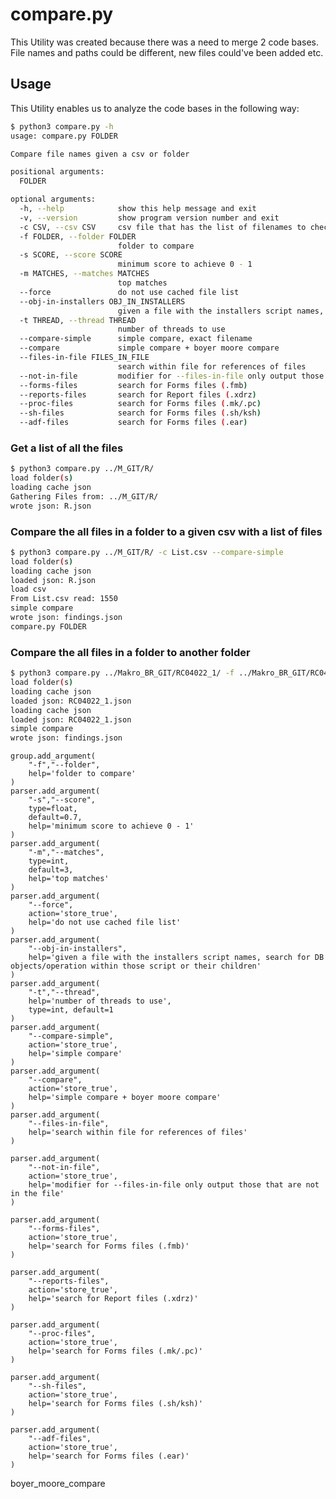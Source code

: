 # compare.py

This Utility was created because there was a need to merge 2 code bases. 
File names and paths could be different, new files could've been added etc.


## Usage



This Utility enables us to analyze the code bases in the following way:

```bash
$ python3 compare.py -h
usage: compare.py FOLDER

Compare file names given a csv or folder

positional arguments:
  FOLDER

optional arguments:
  -h, --help            show this help message and exit
  -v, --version         show program version number and exit
  -c CSV, --csv CSV     csv file that has the list of filenames to check
  -f FOLDER, --folder FOLDER
                        folder to compare
  -s SCORE, --score SCORE
                        minimum score to achieve 0 - 1
  -m MATCHES, --matches MATCHES
                        top matches
  --force               do not use cached file list
  --obj-in-installers OBJ_IN_INSTALLERS
                        given a file with the installers script names, search for DB objects/operation within those script or their children
  -t THREAD, --thread THREAD
                        number of threads to use
  --compare-simple      simple compare, exact filename
  --compare             simple compare + boyer moore compare
  --files-in-file FILES_IN_FILE
                        search within file for references of files
  --not-in-file         modifier for --files-in-file only output those that are not in the file
  --forms-files         search for Forms files (.fmb)
  --reports-files       search for Report files (.xdrz)
  --proc-files          search for Forms files (.mk/.pc)
  --sh-files            search for Forms files (.sh/ksh)
  --adf-files           search for Forms files (.ear)
```

### Get a list of all the files

```bash
$ python3 compare.py ../M_GIT/R/
load folder(s)
loading cache json
Gathering Files from: ../M_GIT/R/
wrote json: R.json
```

### Compare the all files in a folder to a given csv with a list of files

```bash
$ python3 compare.py ../M_GIT/R/ -c List.csv --compare-simple
load folder(s)
loading cache json
loaded json: R.json
load csv
From List.csv read: 1550
simple compare
wrote json: findings.json
compare.py FOLDER
```

### Compare the all files in a folder to another folder


```bash
$ python3 compare.py ../Makro_BR_GIT/RC04022_1/ -f ../Makro_BR_GIT/RC04022_1/ --compare-simple
load folder(s)
loading cache json
loaded json: RC04022_1.json
loading cache json
loaded json: RC04022_1.json
simple compare
wrote json: findings.json
```


    group.add_argument(
        "-f","--folder",
        help='folder to compare'
    )
    parser.add_argument(
        "-s","--score",
        type=float,
        default=0.7,
        help='minimum score to achieve 0 - 1'
    )
    parser.add_argument(
        "-m","--matches",
        type=int,
        default=3,
        help='top matches'
    )
    parser.add_argument(
        "--force",
        action='store_true',
        help='do not use cached file list'
    )
    parser.add_argument(
        "--obj-in-installers",
        help='given a file with the installers script names, search for DB objects/operation within those script or their children'
    )
    parser.add_argument(
        "-t","--thread",
        help='number of threads to use',
        type=int, default=1
    )
    parser.add_argument(
        "--compare-simple",
        action='store_true',
        help='simple compare'
    )
    parser.add_argument(
        "--compare",
        action='store_true',
        help='simple compare + boyer moore compare'
    )
    parser.add_argument(
        "--files-in-file",
        help='search within file for references of files'
    )

    parser.add_argument(
        "--not-in-file",
        action='store_true',
        help='modifier for --files-in-file only output those that are not in the file'
    )

    parser.add_argument(
        "--forms-files",
        action='store_true',
        help='search for Forms files (.fmb)'
    )

    parser.add_argument(
        "--reports-files",
        action='store_true',
        help='search for Report files (.xdrz)'
    )

    parser.add_argument(
        "--proc-files",
        action='store_true',
        help='search for Forms files (.mk/.pc)'
    )

    parser.add_argument(
        "--sh-files",
        action='store_true',
        help='search for Forms files (.sh/ksh)'
    )

    parser.add_argument(
        "--adf-files",
        action='store_true',
        help='search for Forms files (.ear)'
    )



boyer_moore_compare